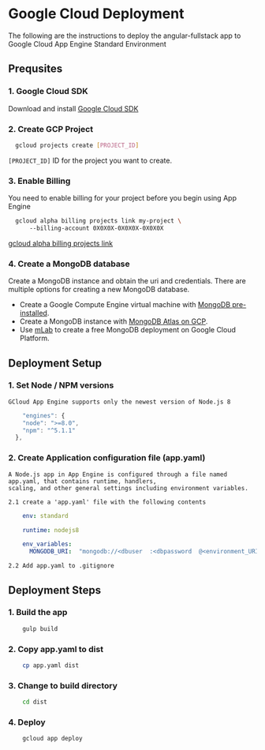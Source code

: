 # Google Cloud Deployment

The following are the instructions to deploy the angular-fullstack app to Google Cloud App Engine Standard Environment

## Prequsites

### 1. Google Cloud SDK

Download and install [Google Cloud SDK](https://cloud.google.com/sdk/)

### 2. Create GCP Project

```bash
  gcloud projects create [PROJECT_ID]
```

`[PROJECT_ID]` ID for the project you want to create.

### 3. Enable Billing

You need to enable billing for your project before you begin using App Engine

```bash
  gcloud alpha billing projects link my-project \ 
      --billing-account 0X0X0X-0X0X0X-0X0X0X
```

[gcloud alpha billing projects link](https://cloud.google.com/sdk/gcloud/reference/alpha/billing/projects/link)

### 4. Create a MongoDB database

Create a MongoDB instance and obtain the uri and credentials. There are multiple options for creating a new MongoDB database.

* Create a Google Compute Engine virtual machine with [MongoDB pre-installed](https://cloud.google.com/launcher/?q=mongodb).
* Create a MongoDB instance with [MongoDB Atlas on GCP](https://www.mongodb.com/cloud/atlas/mongodb-google-cloud).
* Use [mLab](https://mlab.com/google) to create a free MongoDB deployment on Google Cloud Platform.

## Deployment Setup

### 1. Set Node / NPM versions

```text
GCloud App Engine supports only the newest version of Node.js 8
```

```javascript
    "engines": {
    "node": ">=8.0",
    "npm": "^5.1.1"
  },
```

### 2. Create Application configuration file \(app.yaml\)

```text
A Node.js app in App Engine is configured through a file named app.yaml, that contains runtime, handlers, 
scaling, and other general settings including environment variables.

2.1 create a 'app.yaml' file with the following contents
```

```yaml
    env: standard 

    runtime: nodejs8

    env_variables:
      MONGODB_URI:  "mongodb://<dbuser  :<dbpassword  @<environment_URI/deployment_name"
```

```text
2.2 Add app.yaml to .gitignore
```

## Deployment Steps

### 1. Build the app

```bash
    gulp build
```

### 2. Copy app.yaml to dist

```bash
    cp app.yaml dist
```

### 3. Change to build directory

```bash
    cd dist
```

### 4. Deploy

```bash
    gcloud app deploy
```

